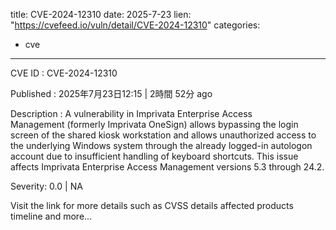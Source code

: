  
title: CVE-2024-12310
date: 2025-7-23
lien: "https://cvefeed.io/vuln/detail/CVE-2024-12310"
categories:
  - cve
---

CVE ID : CVE-2024-12310

Published :  2025年7月23日12:15 | 2時間
52分 ago

Description : A vulnerability in Imprivata Enterprise Access Management (formerly Imprivata OneSign) allows bypassing the login screen of the shared kiosk workstation and allows unauthorized access to the underlying Windows system through the already logged-in autologon account due to insufficient handling of keyboard shortcuts.
This issue affects Imprivata Enterprise Access Management versions 5.3 through 24.2.

Severity: 0.0 | NA

Visit the link for more details
such as CVSS details
affected products
timeline
and more...
